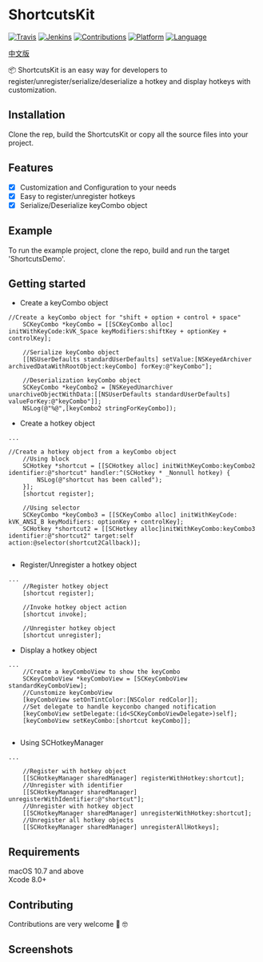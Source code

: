 # ShortcutsKit

[![Travis](https://img.shields.io/badge/build-passing-brightgreen.svg)](https://github.com/HsiangHo/ShortcutsKit)
[![Jenkins](https://img.shields.io/badge/license-MIT-red.svg)](https://github.com/HsiangHo/ShortcutsKit/blob/master/LICENSE)
[![Contributions](https://img.shields.io/badge/contributions-welcome-brightgreen.svg?style=flat)](https://github.com/HsiangHo/ShortcutsKit/issues)
[![Platform](https://img.shields.io/badge/platform-macOS-yellow.svg)]()
[![Language](https://img.shields.io/badge/Language-Objective--C-yellowgreen.svg)]()  

[中文版](https://github.com/HsiangHo/ShortcutsKit/blob/master/README_zh.md)  

📦 ShortcutsKit is an easy way for developers to register/unregister/serialize/deserialize a hotkey and display hotkeys with customization.  

## Installation
Clone the rep, build the ShortcutsKit or copy all the source files into your project.
  
## Features
- [x] Customization and Configuration to your needs
- [x] Easy to register/unregister hotkeys
- [x] Serialize/Deserialize keyCombo object

## Example

To run the example project, clone the repo, build and run the target 'ShortcutsDemo'.

## Getting started  

- Create a keyCombo object
```
//Create a keyCombo object for "shift + option + control + space"
    SCKeyCombo *keyCombo = [[SCKeyCombo alloc] initWithKeyCode:kVK_Space keyModifiers:shiftKey + optionKey + controlKey];
    
    //Serialize keyCombo object
    [[NSUserDefaults standardUserDefaults] setValue:[NSKeyedArchiver archivedDataWithRootObject:keyCombo] forKey:@"keyCombo"];
    
    //Deserialization keyCombo object
    SCKeyCombo *keyCombo2 = [NSKeyedUnarchiver unarchiveObjectWithData:[[NSUserDefaults standardUserDefaults] valueForKey:@"keyCombo"]];
    NSLog(@"%@",[keyCombo2 stringForKeyCombo]);
```

- Create a hotkey object
```
...

//Create a hotkey object from a keyCombo object
    //Using block
    SCHotkey *shortcut = [[SCHotkey alloc] initWithKeyCombo:keyCombo2 identifier:@"shortcut" handler:^(SCHotkey * _Nonnull hotkey) {
        NSLog(@"shortcut has been called");
    }];
    [shortcut register];
    
    //Using selector
    SCKeyCombo *keyCombo3 = [[SCKeyCombo alloc] initWithKeyCode: kVK_ANSI_B keyModifiers: optionKey + controlKey];
    SCHotkey *shortcut2 = [[SCHotkey alloc]initWithKeyCombo:keyCombo3 identifier:@"shortcut2" target:self action:@selector(shortcut2Callback)];
    
```

- Register/Unregister a hotkey object
```
...
    //Register hotkey object
    [shortcut register];
    
    //Invoke hotkey object action
    [shortcut invoke];
    
    //Unregister hotkey object
    [shortcut unregister];
```

- Display a hotkey object

```
...
    //Create a keyComboView to show the keyCombo
    SCKeyComboView *keyComboView = [SCKeyComboView standardKeyComboView];
    //Cunstomize keyComboView
    [keyComboView setOnTintColor:[NSColor redColor]];
    //Set delegate to handle keyconbo changed notification
    [keyComboView setDelegate:(id<SCKeyComboViewDelegate>)self];
    [keyComboView setKeyCombo:[shortcut keyCombo]];
    
```

- Using SCHotkeyManager

```
...

    //Register with hotkey object
    [[SCHotkeyManager sharedManager] registerWithHotkey:shortcut];
    //Unregister with identifier
    [[SCHotkeyManager sharedManager] unregisterWithIdentifier:@"shortcut"];
    //Unregister with hotkey object
    [[SCHotkeyManager sharedManager] unregisterWithHotkey:shortcut];
    //Unregister all hotkey objects
    [[SCHotkeyManager sharedManager] unregisterAllHotkeys];

```

## Requirements
macOS 10.7 and above  
Xcode 8.0+

## Contributing
Contributions are very welcome 🙌 🤓

## Screenshots

